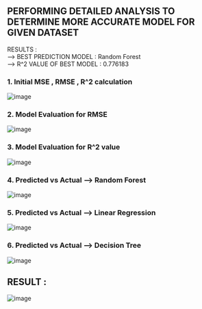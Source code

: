 ## PERFORMING DETAILED ANALYSIS TO DETERMINE MORE ACCURATE MODEL FOR GIVEN DATASET

RESULTS : <br>
--> BEST PREDICTION MODEL : Random Forest <br>
--> R^2 VALUE OF BEST MODEL : 0.776183

### 1. Initial MSE , RMSE , R^2 calculation
![image](https://github.com/user-attachments/assets/22de20ce-b9a6-4786-94e4-255403972f71)


### 2. Model Evaluation for RMSE
![image](https://github.com/user-attachments/assets/61a9087a-f7ee-4f0b-99f5-bfc1b60bc9d9)

### 3. Model Evaluation for R^2 value
![image](https://github.com/user-attachments/assets/3de70099-239c-43eb-b520-5ef18e8ee821)

### 4. Predicted vs Actual --> Random Forest
![image](https://github.com/user-attachments/assets/058bb417-c7e2-4639-84ab-0577222d3e87)

### 5. Predicted vs Actual --> Linear Regression
![image](https://github.com/user-attachments/assets/fec2d106-544d-45ba-8064-b87c5975912f)

### 6. Predicted vs Actual --> Decision Tree
![image](https://github.com/user-attachments/assets/370fe193-9d14-474d-9bbb-b4107ded4f9e)

## RESULT :
  ![image](https://github.com/user-attachments/assets/6a26695d-46aa-4371-b392-255d145d698e)

